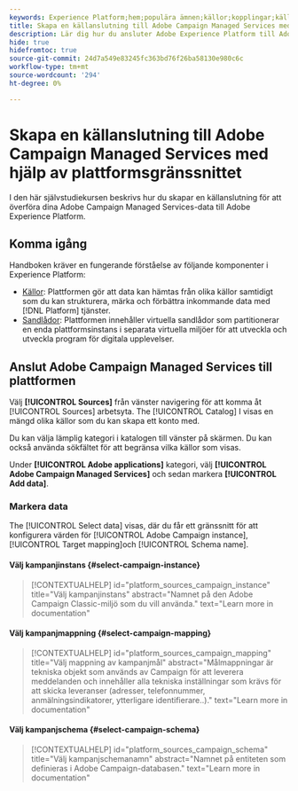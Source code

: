 ```yaml
---
keywords: Experience Platform;hem;populära ämnen;källor;kopplingar;källkopplingar;kampanj;kampanjhanterade tjänster
title: Skapa en källanslutning till Adobe Campaign Managed Services med hjälp av plattformsgränssnittet
description: Lär dig hur du ansluter Adobe Experience Platform till Adobe Campaign Managed Services med hjälp av plattformsgränssnittet.
hide: true
hidefromtoc: true
source-git-commit: 24d7a549e83245fc363bd76f26ba58130e980c6c
workflow-type: tm+mt
source-wordcount: '294'
ht-degree: 0%

---
```



# Skapa en källanslutning till Adobe Campaign Managed Services med hjälp av plattformsgränssnittet

I den här självstudiekursen beskrivs hur du skapar en källanslutning för att överföra dina Adobe Campaign Managed Services-data till Adobe Experience Platform.

## Komma igång

Handboken kräver en fungerande förståelse av följande komponenter i Experience Platform:

* [Källor](../../../../home.md): Plattformen gör att data kan hämtas från olika källor samtidigt som du kan strukturera, märka och förbättra inkommande data med [!DNL Platform] tjänster.
* [Sandlådor](../../../../../sandboxes/home.md): Plattformen innehåller virtuella sandlådor som partitionerar en enda plattformsinstans i separata virtuella miljöer för att utveckla och utveckla program för digitala upplevelser.

## Anslut Adobe Campaign Managed Services till plattformen

Välj **[!UICONTROL Sources]** från vänster navigering för att komma åt [!UICONTROL Sources] arbetsyta. The [!UICONTROL Catalog] I visas en mängd olika källor som du kan skapa ett konto med.

Du kan välja lämplig kategori i katalogen till vänster på skärmen. Du kan också använda sökfältet för att begränsa vilka källor som visas.

Under **[!UICONTROL Adobe applications]** kategori, välj **[!UICONTROL Adobe Campaign Managed Services]** och sedan markera **[!UICONTROL Add data]**.

### Markera data

The [!UICONTROL Select data] visas, där du får ett gränssnitt för att konfigurera värden för [!UICONTROL Adobe Campaign instance], [!UICONTROL Target mapping]och [!UICONTROL Schema name].

#### Välj kampanjinstans {#select-campaign-instance}

>[!CONTEXTUALHELP]
>id="platform_sources_campaign_instance"
>title="Välj kampanjinstans"
>abstract="Namnet på den Adobe Campaign Classic-miljö som du vill använda."
>text="Learn more in documentation"

#### Välj kampanjmappning {#select-campaign-mapping}

>[!CONTEXTUALHELP]
>id="platform_sources_campaign_mapping"
>title="Välj mappning av kampanjmål"
>abstract="Målmappningar är tekniska objekt som används av Campaign för att leverera meddelanden och innehåller alla tekniska inställningar som krävs för att skicka leveranser (adresser, telefonnummer, anmälningsindikatorer, ytterligare identifierare..)."
>text="Learn more in documentation"

#### Välj kampanjschema {#select-campaign-schema}

>[!CONTEXTUALHELP]
>id="platform_sources_campaign_schema"
>title="Välj kampanjschemanamn"
>abstract="Namnet på entiteten som definieras i Adobe Campaign-databasen."
>text="Learn more in documentation"
